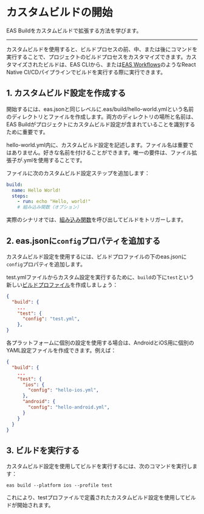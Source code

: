 # カスタムビルドの開始

EAS Buildをカスタムビルドで拡張する方法を学びます。

---

カスタムビルドを使用すると、ビルドプロセスの前、中、または後にコマンドを実行することで、プロジェクトのビルドプロセスをカスタマイズできます。カスタマイズされたビルドは、EAS CLIから、または[EAS Workflows](/eas/workflows/get-started)のようなReact Native CI/CDパイプラインでビルドを実行する際に実行できます。

## 1. カスタムビルド設定を作成する

開始するには、eas.jsonと同じレベルに.eas/build/hello-world.ymlという名前のディレクトリとファイルを作成します。両方のディレクトリの場所と名前は、EAS Buildがプロジェクトにカスタムビルド設定が含まれていることを識別するために重要です。

hello-world.yml内に、カスタムビルド設定を記述します。ファイル名は重要ではありません。好きな名前を付けることができます。唯一の要件は、ファイル拡張子が.ymlを使用することです。

ファイルに次のカスタムビルド設定ステップを追加します：

```yml
build:
  name: Hello World!
  steps:
    - run: echo "Hello, world!"
    # 組み込み関数（オプション）
```

実際のシナリオでは、[組み込み関数](/custom-builds/schema#built-in-eas-functions)を呼び出してビルドをトリガーします。

## 2. eas.jsonに`config`プロパティを追加する

カスタムビルド設定を使用するには、ビルドプロファイルの下のeas.jsonに`config`プロパティを追加します。

test.ymlファイルからカスタム設定を実行するために、`build`の下に`test`という新しい[ビルドプロファイル](/build/eas-json#build-profiles)を作成しましょう：

```json
{
  "build": {
    ...
    "test": {
      "config": "test.yml",
    },
}
```

各プラットフォームに個別の設定を使用する場合は、AndroidとiOS用に個別のYAML設定ファイルを作成できます。例えば：

```json
{
  "build": {
    ...
    "test": {
      "ios": {
        "config": "hello-ios.yml",
      },
      "android": {
        "config": "hello-android.yml",
      }
    }
  }
}
```

## 3. ビルドを実行する

カスタムビルド設定を使用してビルドを実行するには、次のコマンドを実行します：

```
eas build --platform ios --profile test
```

これにより、testプロファイルで定義されたカスタムビルド設定を使用してビルドが開始されます。

